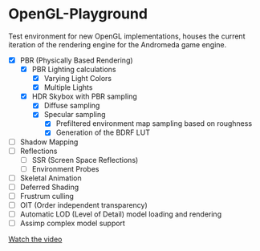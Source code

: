# OpenGL-Playground
Test environment for new OpenGL implementations, houses the current iteration of the rendering engine for the Andromeda game engine.
- [X] PBR (Physically Based Rendering)
  - [X] PBR Lighting calculations
    - [X] Varying Light Colors
    - [X] Multiple Lights
  - [X] HDR Skybox with PBR sampling
    - [X] Diffuse sampling
    - [X] Specular sampling
      - [X] Prefiltered environment map sampling based on roughness
      - [X] Generation of the BDRF LUT
- [ ] Shadow Mapping
- [ ] Reflections
  - [ ] SSR (Screen Space Reflections)
  - [ ] Environment Probes
- [ ] Skeletal Animation
- [ ] Deferred Shading
- [ ] Frustrum culling
- [ ] OIT (Order independent  transparency)
- [ ] Automatic LOD (Level of Detail) model loading and rendering
- [ ] Assimp complex model support

[Watch the video](https://github.com/YanniSperon/OpenGL-Playground/raw/refs/heads/master/Demo/andromedarendering.mp4)
